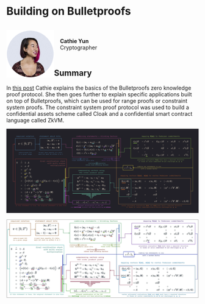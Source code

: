# Building on Bulletproofs

<div>
  <p style="float: left;">
    <a href="https://medium.com/@cathieyun/building-on-bulletproofs-2faa58af0ba8"><img src="profile-pic.png" width="125" /></a>
  </p>
  <p>
    <br><br>
    &nbsp;&nbsp;&nbsp;&nbsp;<strong>Cathie Yun</strong><br>
    &nbsp;&nbsp;&nbsp;&nbsp;Cryptographer
    <br><br>
  </p>
</div>

## Summary

In [this post](https://medium.com/@cathieyun/building-on-bulletproofs-2faa58af0ba8) Cathie explains the basics of the Bulletproofs zero knowledge proof protocol. She then goes further to 
explain specific applications built on top of Bulletproofs, which can be used for range proofs or constraint system 
proofs. The constraint system proof protocol was used to build a confidential assets scheme called Cloak and a 
confidential smart contract language called ZkVM.



<p align="center"><img src="bulletproofs-summary.png" width="1100" /></p>



<p align="center"><img src="bulletproofs-summary2.png" width="1100" /></p>

